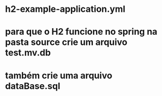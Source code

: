 # h2-example-application.yml
# para que o H2 funcione no spring na pasta source crie um arquivo test.mv.db
# também crie uma arquivo dataBase.sql
